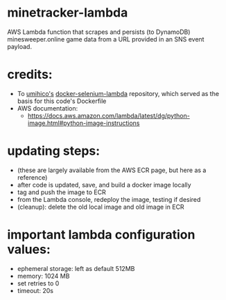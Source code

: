 # minetracker-lambda
AWS Lambda function that scrapes and persists (to DynamoDB) minesweeper.online game data from a URL provided in an SNS event payload.

# credits:
- To [umihico's](https://github.com/umihico) [docker-selenium-lambda](https://github.com/umihico/docker-selenium-lambda) repository, which served as the basis for this code's Dockerfile
- AWS documentation:
    - https://docs.aws.amazon.com/lambda/latest/dg/python-image.html#python-image-instructions

# updating steps:
- (these are largely available from the AWS ECR page, but here as a reference)
- after code is updated, save, and build a docker image locally
- tag and push the image to ECR
- from the Lambda console, redeploy the image, testing if desired
- (cleanup): delete the old local image and old image in ECR

# important lambda configuration values:
- ephemeral storage: left as default 512MB
- memory: 1024 MB
- set retries to 0
- timeout: 20s
